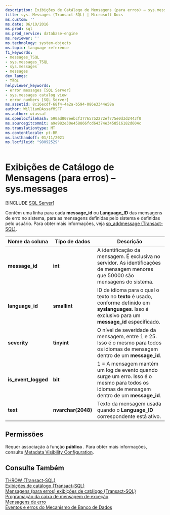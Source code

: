 ```yaml
---
description: Exibições de Catálogo de Mensagens (para erros) – sys.messages
title: sys. Messages (Transact-SQL) | Microsoft Docs
ms.custom: ''
ms.date: 06/10/2016
ms.prod: sql
ms.prod_service: database-engine
ms.reviewer: ''
ms.technology: system-objects
ms.topic: language-reference
f1_keywords:
- messages_TSQL
- sys.messages_TSQL
- sys.messages
- messages
dev_langs:
- TSQL
helpviewer_keywords:
- error messages [SQL Server]
- sys.messages catalog view
- error numbers [SQL Server]
ms.assetid: 8c16ecdf-68f4-4a2a-b594-086e3344e58a
author: WilliamDAssafMSFT
ms.author: wiassaf
ms.openlocfilehash: 590ad007eebcf37765752272ef775e0d3d2443f0
ms.sourcegitcommit: a9e982e30e458866fcd64374e3458516182d604c
ms.translationtype: MT
ms.contentlocale: pt-BR
ms.lasthandoff: 01/11/2021
ms.locfileid: "98092529"
---
```

# <a name="messages-for-errors-catalog-views---sysmessages"></a>Exibições de Catálogo de Mensagens (para erros) – sys.messages
[!INCLUDE [SQL Server](../../includes/applies-to-version/sqlserver.md)]

  Contém uma linha para cada **message_id** ou **Language_ID** das mensagens de erro no sistema, para as mensagens definidas pelo sistema e definidas pelo usuário. Para obter mais informações, veja [sp_addmessage &#40;Transact-SQL&#41;](../../relational-databases/system-stored-procedures/sp-addmessage-transact-sql.md).  
   
|Nome da coluna|Tipo de dados|Descrição|  
|-----------------|---------------|-----------------|  
|**message_id**|**int**|A identificação da mensagem. É exclusiva no servidor. As identificações de mensagem menores que 50000 são mensagens do sistema.|  
|**language_id**|**smallint**|ID de idioma para o qual o texto no **texto** é usado, conforme definido em **syslanguages**. Isso é exclusivo para um **message_id** especificado.|  
|**severity**|**tinyint**|O nível de severidade da mensagem, entre 1 e 25. Isso é o mesmo para todos os idiomas de mensagem dentro de um **message_id**.|  
|**is_event_logged**|**bit**|1 = A mensagem mantém um log de evento quando surge um erro. Isso é o mesmo para todos os idiomas de mensagem dentro de um **message_id**.|  
|**text**|**nvarchar(2048)**|Texto da mensagem usada quando o **Language_ID** correspondente está ativo.|  
  
## <a name="permissions"></a>Permissões  
 Requer associação à função **pública** . Para obter mais informações, consulte [Metadata Visibility Configuration](../../relational-databases/security/metadata-visibility-configuration.md).  
  
## <a name="see-also"></a>Consulte Também  
 [THROW &#40;Transact-SQL&#41;](../../t-sql/language-elements/throw-transact-sql.md)   
 [Exibições de catálogo &#40;Transact-SQL&#41;](../../relational-databases/system-catalog-views/catalog-views-transact-sql.md)   
 [Mensagens &#40;para erros&#41; exibições de catálogo &#40;Transact-SQL&#41;]()   
 [Programação da caixa de mensagem de exceção](/previous-versions/sql/sql-server-2016/ms166343(v=sql.130))   
 [Mensagens de erro](../../relational-databases/native-client-odbc-error-messages/error-messages.md)   
 [Eventos e erros do Mecanismo de Banco de Dados](../../relational-databases/errors-events/database-engine-events-and-errors.md)  
  
